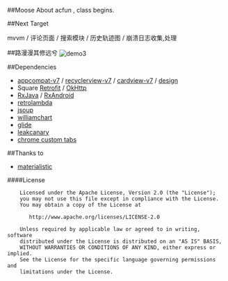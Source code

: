 ﻿##Moose
About acfun , class begins.

##Next Target

mvvm / 评论页面 / 搜索模块 / 历史轨迹图 / 崩溃日志收集,处理


##路漫漫其修远兮
<img src="http://i2.tietuku.com/fab789d233a175af.gif"  alt="demo3" align=center />

##Dependencies

- [appcompat-v7](https://developer.android.com/tools/support-library/features.html#v7-appcompat) / [recyclerview-v7](https://developer.android.com/tools/support-library/features.html#v7-recyclerview) / [cardview-v7](https://developer.android.com/tools/support-library/features.html#v7-cardview) / [design](https://developer.android.com/intl/zh-cn/tools/support-library/features.html#designw)
- Square [Retrofit](https://github.com/square/retrofit) / [OkHttp](https://github.com/square/okhttp)
- [RxJava](https://github.com/ReactiveX/RxJava) / [RxAndroid](https://github.com/ReactiveX/RxAndroid)
- [retrolambda](https://github.com/orfjackal/retrolambda)
- [jsoup](https://github.com/jhy/jsoup)
- [williamchart](https://github.com/diogobernardino/WilliamChart)
- [glide](https://github.com/bumptech/glide)
- [leakcanary](https://github.com/square/leakcanary)
- [chrome custom tabs](https://github.com/GoogleChrome/custom-tabs-client)


##Thanks to
- [materialistic](https://github.com/hidroh/materialistic)



####License
    
    
        Licensed under the Apache License, Version 2.0 (the "License");
        you may not use this file except in compliance with the License.
        You may obtain a copy of the License at
	
	       http://www.apache.org/licenses/LICENSE-2.0
	
	    Unless required by applicable law or agreed to in writing, software
	    distributed under the License is distributed on an "AS IS" BASIS,
	    WITHOUT WARRANTIES OR CONDITIONS OF ANY KIND, either express or implied.
	    See the License for the specific language governing permissions and
	    limitations under the License.